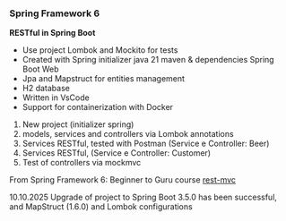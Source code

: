 ### Spring Framework 6
**RESTful in Spring Boot**

- Use project Lombok and Mockito for tests
- Created with Spring initializer java 21 maven & dependencies Spring Boot Web
- Jpa and Mapstruct for entities management
- H2 database
- Written in VsCode
- Support for containerization with Docker


1. New project (initializer spring)
2. models, services and controllers via Lombok annotations
3. Services RESTful, tested with Postman (Service e Controller: Beer)
4. Services RESTful, (Service e Controller: Customer)
5. Test of controllers via mockmvc

From Spring Framework 6: Beginner to Guru course [rest-mvc](https://github.com/springframeworkguru/spring-6-rest-mvc)

10.10.2025
Upgrade of project to Spring Boot 3.5.0 has been successful, and MapStruct (1.6.0) and Lombok configurations


 

